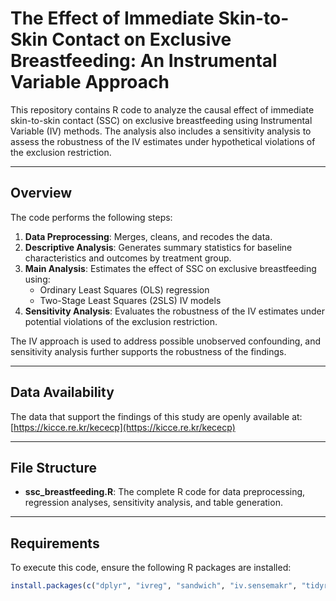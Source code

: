 # The Effect of Immediate Skin-to-Skin Contact on Exclusive Breastfeeding: An Instrumental Variable Approach

This repository contains R code to analyze the causal effect of immediate skin-to-skin contact (SSC) on exclusive breastfeeding using Instrumental Variable (IV) methods. The analysis also includes a sensitivity analysis to assess the robustness of the IV estimates under hypothetical violations of the exclusion restriction.

---

## **Overview**  
The code performs the following steps:  
1. **Data Preprocessing**: Merges, cleans, and recodes the data.  
2. **Descriptive Analysis**: Generates summary statistics for baseline characteristics and outcomes by treatment group.  
3. **Main Analysis**: Estimates the effect of SSC on exclusive breastfeeding using:  
   - Ordinary Least Squares (OLS) regression  
   - Two-Stage Least Squares (2SLS) IV models  
4. **Sensitivity Analysis**: Evaluates the robustness of the IV estimates under potential violations of the exclusion restriction.

The IV approach is used to address possible unobserved confounding, and sensitivity analysis further supports the robustness of the findings.

---

## **Data Availability**  

The data that support the findings of this study are openly available at:  
[https://kicce.re.kr/kececp](https://kicce.re.kr/kececp)

---

## **File Structure**  

- **ssc_breastfeeding.R**: The complete R code for data preprocessing, regression analyses, sensitivity analysis, and table generation.

---

## **Requirements**  

To execute this code, ensure the following R packages are installed:

```r
install.packages(c("dplyr", "ivreg", "sandwich", "iv.sensemakr", "tidyr", "knitr"))
